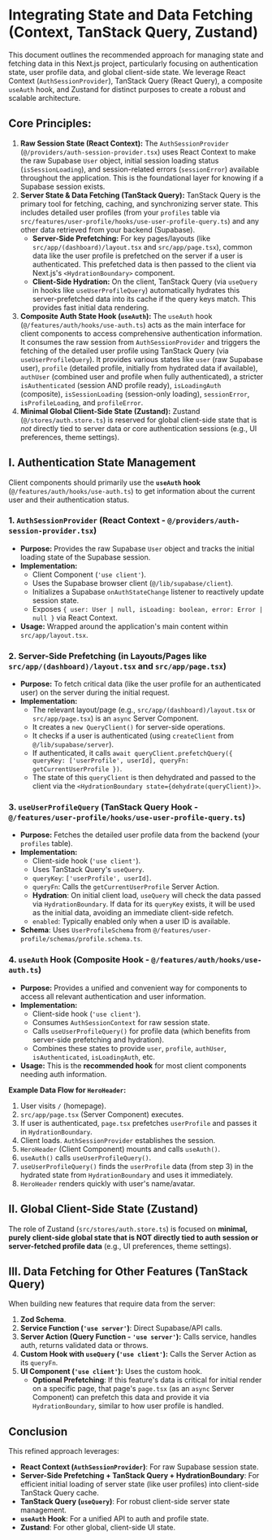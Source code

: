 
# Integrating State and Data Fetching (Context, TanStack Query, Zustand)

This document outlines the recommended approach for managing state and fetching data in this Next.js project, particularly focusing on authentication state, user profile data, and global client-side state. We leverage React Context (`AuthSessionProvider`), TanStack Query (React Query), a composite `useAuth` hook, and Zustand for distinct purposes to create a robust and scalable architecture.

## Core Principles:

1.  **Raw Session State (React Context):** The `AuthSessionProvider` (`@/providers/auth-session-provider.tsx`) uses React Context to make the raw Supabase `User` object, initial session loading status (`isSessionLoading`), and session-related errors (`sessionError`) available throughout the application. This is the foundational layer for knowing if a Supabase session exists.
2.  **Server State & Data Fetching (TanStack Query):** TanStack Query is the primary tool for fetching, caching, and synchronizing server state. This includes detailed user profiles (from your `profiles` table via `src/features/user-profile/hooks/use-user-profile-query.ts`) and any other data retrieved from your backend (Supabase).
    *   **Server-Side Prefetching:** For key pages/layouts (like `src/app/(dashboard)/layout.tsx` and `src/app/page.tsx`), common data like the user profile is prefetched on the server if a user is authenticated. This prefetched data is then passed to the client via Next.js's `<HydrationBoundary>` component.
    *   **Client-Side Hydration:** On the client, TanStack Query (via `useQuery` in hooks like `useUserProfileQuery`) automatically hydrates this server-prefetched data into its cache if the query keys match. This provides fast initial data rendering.
3.  **Composite Auth State Hook (`useAuth`):** The `useAuth` hook (`@/features/auth/hooks/use-auth.ts`) acts as the main interface for client components to access comprehensive authentication information. It consumes the raw session from `AuthSessionProvider` and triggers the fetching of the detailed user profile using TanStack Query (via `useUserProfileQuery`). It provides various states like `user` (raw Supabase user), `profile` (detailed profile, initially from hydrated data if available), `authUser` (combined user and profile when fully authenticated), a stricter `isAuthenticated` (session AND profile ready), `isLoadingAuth` (composite), `isSessionLoading` (session-only loading), `sessionError`, `isProfileLoading`, and `profileError`.
4.  **Minimal Global Client-Side State (Zustand):** Zustand (`@/stores/auth.store.ts`) is reserved for global client-side state that is *not* directly tied to server data or core authentication sessions (e.g., UI preferences, theme settings).

## I. Authentication State Management

Client components should primarily use the **`useAuth` hook** (`@/features/auth/hooks/use-auth.ts`) to get information about the current user and their authentication status.

### 1. `AuthSessionProvider` (React Context - `@/providers/auth-session-provider.tsx`)
*   **Purpose:** Provides the raw Supabase `User` object and tracks the initial loading state of the Supabase session.
*   **Implementation:**
    *   Client Component (`'use client'`).
    *   Uses the Supabase browser client (`@/lib/supabase/client`).
    *   Initializes a Supabase `onAuthStateChange` listener to reactively update session state.
    *   Exposes `{ user: User | null, isLoading: boolean, error: Error | null }` via React Context.
*   **Usage:** Wrapped around the application's main content within `src/app/layout.tsx`.

### 2. Server-Side Prefetching (in Layouts/Pages like `src/app/(dashboard)/layout.tsx` and `src/app/page.tsx`)
*   **Purpose:** To fetch critical data (like the user profile for an authenticated user) on the server during the initial request.
*   **Implementation:**
    *   The relevant layout/page (e.g., `src/app/(dashboard)/layout.tsx` or `src/app/page.tsx`) is an `async` Server Component.
    *   It creates a `new QueryClient()` for server-side operations.
    *   It checks if a user is authenticated (using `createClient` from `@/lib/supabase/server`).
    *   If authenticated, it calls `await queryClient.prefetchQuery({ queryKey: ['userProfile', userId], queryFn: getCurrentUserProfile })`.
    *   The state of this `queryClient` is then dehydrated and passed to the client via the `<HydrationBoundary state={dehydrate(queryClient)}>`.

### 3. `useUserProfileQuery` (TanStack Query Hook - `@/features/user-profile/hooks/use-user-profile-query.ts`)
*   **Purpose:** Fetches the detailed user profile data from the backend (your `profiles` table).
*   **Implementation:**
    *   Client-side hook (`'use client'`).
    *   Uses TanStack Query's `useQuery`.
    *   `queryKey`: `['userProfile', userId]`.
    *   `queryFn`: Calls the `getCurrentUserProfile` Server Action.
    *   **Hydration**: On initial client load, `useQuery` will check the data passed via `HydrationBoundary`. If data for its `queryKey` exists, it will be used as the initial data, avoiding an immediate client-side refetch.
    *   `enabled`: Typically enabled only when a user ID is available.
*   **Schema**: Uses `UserProfileSchema` from `@/features/user-profile/schemas/profile.schema.ts`.

### 4. `useAuth` Hook (Composite Hook - `@/features/auth/hooks/use-auth.ts`)
*   **Purpose:** Provides a unified and convenient way for components to access all relevant authentication and user information.
*   **Implementation:**
    *   Client-side hook (`'use client'`).
    *   Consumes `AuthSessionContext` for raw session state.
    *   Calls `useUserProfileQuery()` for profile data (which benefits from server-side prefetching and hydration).
    *   Combines these states to provide `user`, `profile`, `authUser`, `isAuthenticated`, `isLoadingAuth`, etc.
*   **Usage:** This is the **recommended hook** for most client components needing auth information.

**Example Data Flow for `HeroHeader`:**
1.  User visits `/` (homepage).
2.  `src/app/page.tsx` (Server Component) executes.
3.  If user is authenticated, `page.tsx` prefetches `userProfile` and passes it in `HydrationBoundary`.
4.  Client loads. `AuthSessionProvider` establishes the session.
5.  `HeroHeader` (Client Component) mounts and calls `useAuth()`.
6.  `useAuth()` calls `useUserProfileQuery()`.
7.  `useUserProfileQuery()` finds the `userProfile` data (from step 3) in the hydrated state from `HydrationBoundary` and uses it immediately.
8.  `HeroHeader` renders quickly with user's name/avatar.

## II. Global Client-Side State (Zustand)

The role of Zustand (`src/stores/auth.store.ts`) is focused on **minimal, purely client-side global state that is NOT directly tied to auth session or server-fetched profile data** (e.g., UI preferences, theme settings).

## III. Data Fetching for Other Features (TanStack Query)

When building new features that require data from the server:
1.  **Zod Schema**.
2.  **Service Function (`'use server'`)**: Direct Supabase/API calls.
3.  **Server Action (Query Function - `'use server'`):** Calls service, handles auth, returns validated data or throws.
4.  **Custom Hook with `useQuery` (`'use client'`):** Calls the Server Action as its `queryFn`.
5.  **UI Component (`'use client'`):** Uses the custom hook.
    *   **Optional Prefetching**: If this feature's data is critical for initial render on a specific page, that page's `page.tsx` (as an `async` Server Component) can prefetch this data and provide it via `HydrationBoundary`, similar to how user profile is handled.

## Conclusion

This refined approach leverages:
*   **React Context (`AuthSessionProvider`)**: For raw Supabase session state.
*   **Server-Side Prefetching + TanStack Query + HydrationBoundary**: For efficient initial loading of server state (like user profiles) into client-side TanStack Query cache.
*   **TanStack Query (`useQuery`)**: For robust client-side server state management.
*   **`useAuth` Hook**: For a unified API to auth and profile state.
*   **Zustand**: For other global, client-side UI state.
